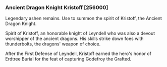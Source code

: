 ### Ancient Dragon Knight Kristoff [256000]

Legendary ashen remains. Use to summon the spirit of Kristoff, the Ancient Dragon Knight.

Spirit of Kristoff, an honorable knight of Leyndell who was also a devout worshipper of the ancient dragons. His skills strike down foes with thunderbolts, the dragons' weapon of choice.

After the First Defense of Leyndell, Kristoff earned the hero's honor of Erdtree Burial for the feat of capturing Godefroy the Grafted.